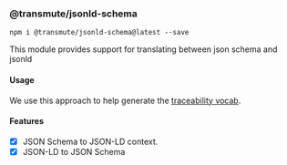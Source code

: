 ### @transmute/jsonld-schema

```
npm i @transmute/jsonld-schema@latest --save
```

This module provides support for translating between json schema and jsonld

#### Usage

We use this approach to help generate the [traceability vocab](https://github.com/w3c-ccg/traceability-vocab).

#### Features

- [x] JSON Schema to JSON-LD context.
- [x] JSON-LD to JSON Schema
